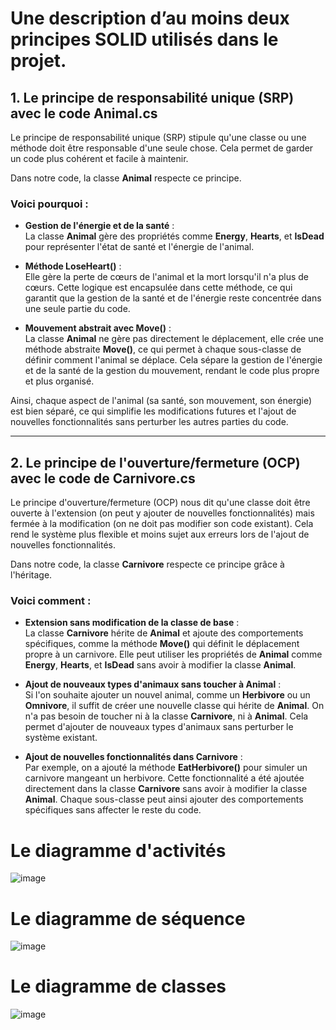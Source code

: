 # Une description d’au moins deux principes SOLID utilisés dans le projet.

## 1. Le principe de responsabilité unique (SRP) avec le code Animal.cs

Le principe de responsabilité unique (SRP) stipule qu'une classe ou une méthode doit être responsable d'une seule chose. Cela permet de garder un code plus cohérent et facile à maintenir.

Dans notre code, la classe **Animal** respecte ce principe.

### Voici pourquoi :

- **Gestion de l'énergie et de la santé** :  
  La classe **Animal** gère des propriétés comme **Energy**, **Hearts**, et **IsDead** pour représenter l'état de santé et l'énergie de l'animal.

- **Méthode LoseHeart()** :  
  Elle gère la perte de cœurs de l'animal et la mort lorsqu'il n'a plus de cœurs. Cette logique est encapsulée dans cette méthode, ce qui garantit que la gestion de la santé et de l'énergie reste concentrée dans une seule partie du code.

- **Mouvement abstrait avec Move()** :  
  La classe **Animal** ne gère pas directement le déplacement, elle crée une méthode abstraite **Move()**, ce qui permet à chaque sous-classe de définir comment l'animal se déplace. Cela sépare la gestion de l'énergie et de la santé de la gestion du mouvement, rendant le code plus propre et plus organisé.

Ainsi, chaque aspect de l'animal (sa santé, son mouvement, son énergie) est bien séparé, ce qui simplifie les modifications futures et l'ajout de nouvelles fonctionnalités sans perturber les autres parties du code.

---

## 2. Le principe de l'ouverture/fermeture (OCP) avec le code de Carnivore.cs

Le principe d'ouverture/fermeture (OCP) nous dit qu'une classe doit être ouverte à l'extension (on peut y ajouter de nouvelles fonctionnalités) mais fermée à la modification (on ne doit pas modifier son code existant). Cela rend le système plus flexible et moins sujet aux erreurs lors de l'ajout de nouvelles fonctionnalités.

Dans notre code, la classe **Carnivore** respecte ce principe grâce à l'héritage.

### Voici comment :

- **Extension sans modification de la classe de base** :  
  La classe **Carnivore** hérite de **Animal** et ajoute des comportements spécifiques, comme la méthode **Move()** qui définit le déplacement propre à un carnivore. Elle peut utiliser les propriétés de **Animal** comme **Energy**, **Hearts**, et **IsDead** sans avoir à modifier la classe **Animal**.

- **Ajout de nouveaux types d'animaux sans toucher à Animal** :  
  Si l'on souhaite ajouter un nouvel animal, comme un **Herbivore** ou un **Omnivore**, il suffit de créer une nouvelle classe qui hérite de **Animal**. On n'a pas besoin de toucher ni à la classe **Carnivore**, ni à **Animal**. Cela permet d'ajouter de nouveaux types d'animaux sans perturber le système existant.

- **Ajout de nouvelles fonctionnalités dans Carnivore** :  
  Par exemple, on a ajouté la méthode **EatHerbivore()** pour simuler un carnivore mangeant un herbivore. Cette fonctionnalité a été ajoutée directement dans la classe **Carnivore** sans avoir à modifier la classe **Animal**. Chaque sous-classe peut ainsi ajouter des comportements spécifiques sans affecter le reste du code.
  
# Le diagramme d'activités

![image](https://github.com/user-attachments/assets/9049111e-eabe-4726-b2d2-dc73fb07e5bf)

# Le diagramme de séquence

![image](https://github.com/user-attachments/assets/52cbd33d-7e14-4aaa-9a30-47ec4af13035)


# Le diagramme de classes

![image](https://github.com/user-attachments/assets/ef1ef81b-deab-4c17-b1c3-e3664e81343a)


